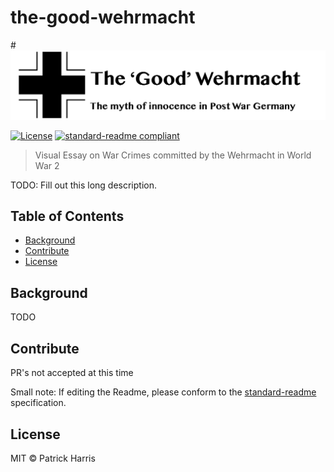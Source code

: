 # the-good-wehrmacht


#![banner](/img/banner.png)



[![License](https://img.shields.io/badge/license-MIT-blue.svg?style=flat-square)](https://github.com/patrickleweryharris/photorenamer/blob/master/LICENSE.txt) [![standard-readme compliant](https://img.shields.io/badge/standard--readme-OK-green.svg?style=flat-square)](https://github.com/RichardLitt/standard-readme)

> Visual Essay on War Crimes committed by the Wehrmacht in World War 2

TODO: Fill out this long description.

## Table of Contents

- [Background](#background)
- [Contribute](#contribute)
- [License](#license)

## Background

TODO

## Contribute

PR's not accepted at this time

Small note: If editing the Readme, please conform to the [standard-readme](https://github.com/RichardLitt/standard-readme) specification.

## License

MIT © Patrick Harris
